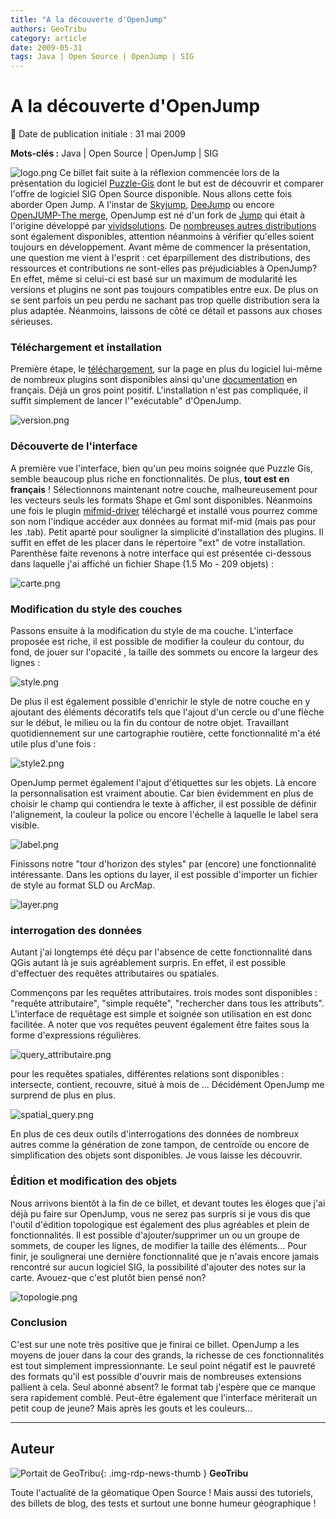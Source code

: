 ```yaml
---
title: "A la découverte d'OpenJump"
authors: GeoTribu
category: article
date: 2009-05-31
tags: Java | Open Source | OpenJump | SIG
---
```


# A la découverte d'OpenJump

:calendar: Date de publication initiale : 31 mai 2009

**Mots-clés :** Java | Open Source | OpenJump | SIG

![logo.png](https://cdn.geotribu.fr/img/logos-icones/logiciels_librairies/openjump.png) Ce billet fait suite à la réflexion commencée lors de la présentation du logiciel [Puzzle-Gis](http://geotribu.net/node/117) dont le but est de découvrir et comparer l'offre de logiciel SIG Open Source disponible. Nous allons cette fois aborder Open Jump. A l'instar de [Skyjump](http://skyjumpgis.org/), [DeeJump](http://www.lat-lon.de/latlon/portal/media-type/html/user/anon/page/default.psml/js_pane/produkte%2Csub_produkte_deeJUMP) ou encore [OpenJUMP-The merge](http://www.projet-sigle.org/), OpenJump est né d'un fork de [Jump](http://www.jump-project.org/) qui était à l'origine développé par [vividsolutions](http://www.vividsolutions.com/). De [nombreuses autres distributions](http://openjump.org/wiki/show/OpenJUMPs+Family) sont également disponibles, attention néanmoins à vérifier qu'elles soient toujours en développement. Avant même de commencer la présentation, une question me vient à l'esprit : cet éparpillement des distributions, des ressources et contributions ne sont-elles pas préjudiciables à OpenJump? En effet, même si celui-ci est basé sur un maximum de modularité les versions et plugins ne sont pas toujours compatibles entre eux. De plus on se sent parfois un peu perdu ne sachant pas trop quelle distribution sera la plus adaptée. Néanmoins, laissons de côté ce détail et passons aux choses sérieuses.

### Téléchargement et installation

Première étape, le [téléchargement](http://sourceforge.net/project/showfiles.php?group_id=118054), sur la page en plus du logiciel lui-même de nombreux plugins sont disponibles ainsi qu'une [documentation](http://sourceforge.net/project/showfiles.php?group_id=118054&package_id=209987&release_id=598577) en français. Déjà un gros point positif. L'installation n'est pas compliquée, il suffit simplement de lancer l'"exécutable" d'OpenJump.

![version.png](/sites/default/files/Tuto/img/Blog/openjump/version.png)

### Découverte de l'interface

A première vue l'interface, bien qu'un peu moins soignée que Puzzle Gis, semble beaucoup plus riche en fonctionnalités. De plus, **tout est en français** ! Sélectionnons maintenant notre couche, malheureusement pour les vecteurs seuls les formats Shape et Gml sont disponibles. Néanmoins une fois le plugin [mifmid-driver](http://geo.michaelm.free.fr/spip.php?article10) téléchargé et installé vous pourrez comme son nom l'indique accéder aux données au format mif-mid (mais pas pour les .tab). Petit aparté pour souligner la simplicité d'installation des plugins. Il suffit en effet de les placer dans le répertoire "ext" de votre installation.  
Parenthèse faite revenons à notre interface qui est présentée ci-dessous dans laquelle j'ai affiché un fichier Shape (1.5 Mo - 209 objets) :

![carte.png](/sites/default/files/Tuto/img/Blog/openjump/carte.png)

### Modification du style des couches

Passons ensuite à la modification du style de ma couche. L'interface proposée est riche, il est possible de modifier la couleur du contour, du fond, de jouer sur l'opacité , la taille des sommets ou encore la largeur des lignes :

![style.png](/sites/default/files/Tuto/img/Blog/openjump/style.png)

De plus il est également possible d'enrichir le style de notre couche en y ajoutant des éléments décoratifs tels que l'ajout d'un cercle ou d'une flèche sur le début, le milieu ou la fin du contour de notre objet. Travaillant quotidiennement sur une cartographie routière, cette fonctionnalité m'a été utile plus d'une fois :

![style2.png](/sites/default/files/Tuto/img/Blog/openjump/style2.png)

OpenJump permet également l'ajout d'étiquettes sur les objets. Là encore la personnalisation est vraiment aboutie. Car bien évidemment en plus de choisir le champ qui contiendra le texte à afficher, il est possible de définir l'alignement, la couleur la police ou encore l'échelle à laquelle le label sera visible.

![label.png](/sites/default/files/Tuto/img/Blog/openjump/label.png)

Finissons notre "tour d'horizon des styles" par (encore) une fonctionnalité intéressante. Dans les options du layer, il est possible d'importer un fichier de style au format SLD ou ArcMap.

![layer.png](/sites/default/files/Tuto/img/Blog/openjump/layer.png)

### interrogation des données

Autant j'ai longtemps été déçu par l'absence de cette fonctionnalité dans QGis autant là je suis agréablement surpris. En effet, il est possible d'effectuer des requêtes attributaires ou spatiales.

Commençons par les requêtes attributaires. trois modes sont disponibles : "requête attributaire", "simple requête", "rechercher dans tous les attributs". L'interface de requêtage est simple et soignée son utilisation en est donc facilitée. A noter que vos requêtes peuvent également être faites sous la forme d'expressions régulières.

![query_attributaire.png](/sites/default/files/Tuto/img/Blog/openjump/query_attributaire.png)

pour les requêtes spatiales, différentes relations sont disponibles : intersecte, contient, recouvre, situé à mois de ... Décidément OpenJump me surprend de plus en plus.

![spatial_query.png](/sites/default/files/Tuto/img/Blog/openjump/spatial_query.png)

En plus de ces deux outils d'interrogations des données de nombreux autres comme la génération de zone tampon, de centroïde ou encore de simplification des objets sont disponibles. Je vous laisse les découvrir.

### Édition et modification des objets

Nous arrivons bientôt à la fin de ce billet, et devant toutes les éloges que j'ai déjà pu faire sur OpenJump, vous ne serez pas surpris si je vous dis que l'outil d'édition topologique est également des plus agréables et plein de fonctionnalités. Il est possible d'ajouter/supprimer un ou un groupe de sommets, de couper les lignes, de modifier la taille des éléments... Pour finir, je soulignerai une dernière fonctionnalité que je n'avais encore jamais rencontré sur aucun logiciel SIG, la possibilité d'ajouter des notes sur la carte. Avouez-que c'est plutôt bien pensé non?

![topologie.png](/sites/default/files/Tuto/img/Blog/openjump/topologie.png)

### Conclusion

C'est sur une note très positive que je finirai ce billet. OpenJump a les moyens de jouer dans la cour des grands, la richesse de ces fonctionnalités est tout simplement impressionnante. Le seul point négatif est le pauvreté des formats qu'il est possible d'ouvrir mais de nombreuses extensions pallient à cela. Seul abonné absent? le format tab j'espère que ce manque sera rapidement comblé. Peut-être également que l'interface mériterait un petit coup de jeune? Mais après les gouts et les couleurs...

----

## Auteur

![Portait de GeoTribu](https://cdn.geotribu.fr/img/internal/charte/geotribu_logo_64x64.png){: .img-rdp-news-thumb }
**GeoTribu**

Toute l'actualité de la géomatique Open Source ! Mais aussi des tutoriels, des billets de blog, des tests et surtout une bonne humeur géographique !
